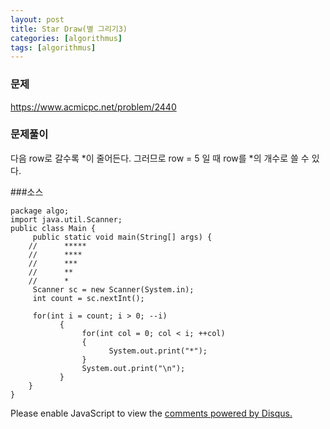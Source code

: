 ```yaml
---
layout: post
title: Star Draw(별 그리기3)
categories: [algorithmus]
tags: [algorithmus]
---
```

### 문제

https://www.acmicpc.net/problem/2440

### 문제풀이

다음 row로 갈수록 *이 줄어든다.
그러므로 row = 5 일 때 row를 *의 개수로 쓸 수 있다.

###소스

~~~
package algo;
import java.util.Scanner;
public class Main {
     public static void main(String[] args) {         
    //      *****
    //      ****
    //      ***
    //      **
    //      *
     Scanner sc = new Scanner(System.in);
     int count = sc.nextInt();
     
     for(int i = count; i > 0; --i)
           {
                for(int col = 0; col < i; ++col)
                {
                      System.out.print("*");
                }
                System.out.print("\n");
           }
    }
}
~~~
<div id="disqus_thread"></div>
<script>

/**
*  RECOMMENDED CONFIGURATION VARIABLES: EDIT AND UNCOMMENT THE SECTION BELOW TO INSERT DYNAMIC VALUES FROM YOUR PLATFORM OR CMS.
*  LEARN WHY DEFINING THESE VARIABLES IS IMPORTANT: https://disqus.com/admin/universalcode/#configuration-variables*/
/*
var disqus_config = function () {
this.page.url = PAGE_URL;  // Replace PAGE_URL with your page's canonical URL variable
this.page.identifier = PAGE_IDENTIFIER; // Replace PAGE_IDENTIFIER with your page's unique identifier variable
};
*/
(function() { // DON'T EDIT BELOW THIS LINE
var d = document, s = d.createElement('script');
s.src = 'https://parkwonhui.disqus.com/embed.js';
s.setAttribute('data-timestamp', +new Date());
(d.head || d.body).appendChild(s);
})();
</script>
<noscript>Please enable JavaScript to view the <a href="https://disqus.com/?ref_noscript">comments powered by Disqus.</a></noscript>
                            